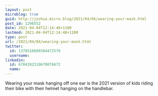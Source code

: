 ```yaml
---
layout: post
microblog: true
guid: http://joshua.micro.blog/2021/04/04/wearing-your-mask.html
post_id: 1296552
date: 2021-04-04T12:14:48+1100
lastmod: 2021-04-04T12:14:48+1100
type: post
url: /2021/04/04/wearing-your-mask.html
twitter:
  id: 1378516609384472579
  username: 
linkedin:
  id: 6784282310670876672
  name: 
---
```

Wearing your mask hanging off one ear is the 2021 version of kids riding their bike with their helmet hanging on the handlebar.
